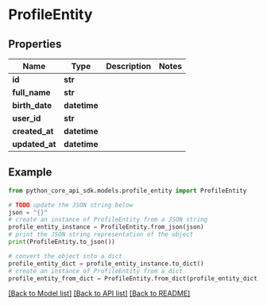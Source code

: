 # ProfileEntity


## Properties

Name | Type | Description | Notes
------------ | ------------- | ------------- | -------------
**id** | **str** |  | 
**full_name** | **str** |  | 
**birth_date** | **datetime** |  | 
**user_id** | **str** |  | 
**created_at** | **datetime** |  | 
**updated_at** | **datetime** |  | 

## Example

```python
from python_core_api_sdk.models.profile_entity import ProfileEntity

# TODO update the JSON string below
json = "{}"
# create an instance of ProfileEntity from a JSON string
profile_entity_instance = ProfileEntity.from_json(json)
# print the JSON string representation of the object
print(ProfileEntity.to_json())

# convert the object into a dict
profile_entity_dict = profile_entity_instance.to_dict()
# create an instance of ProfileEntity from a dict
profile_entity_from_dict = ProfileEntity.from_dict(profile_entity_dict)
```
[[Back to Model list]](../README.md#documentation-for-models) [[Back to API list]](../README.md#documentation-for-api-endpoints) [[Back to README]](../README.md)


